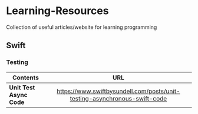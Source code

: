 # Learning-Resources
Collection of useful articles/website for learning programming

## **Swift**
### Testing
| Contents        | URL           |
| ------------- |:-------------:|
| **Unit Test Async Code**     | https://www.swiftbysundell.com/posts/unit-testing-asynchronous-swift-code |
